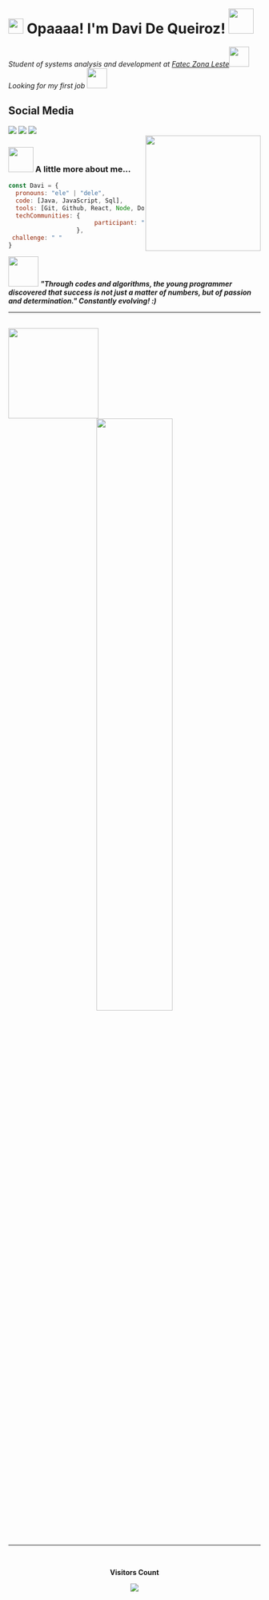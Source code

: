 <h1><img src="https://emojis.slackmojis.com/emojis/images/1531849430/4246/blob-sunglasses.gif?1531849430" width="30"/> Opaaaa! I'm Davi De Queiroz! <img src="https://media.giphy.com/media/12oufCB0MyZ1Go/giphy.gif" width="50"></h1>

<p><em>Student of systems analysis and development at <a href="https://www.fateczl.edu.br/inicio">Fatec Zona Leste</a><img src="https://media.giphy.com/media/fYSnHlufseco8Fh93Z/giphy.gif" width="40"></br>
Looking for my first job <img src="https://media.giphy.com/media/WUlplcMpOCEmTGBtBW/giphy.gif" width="40"> 
</em></p>
  
 <h2 align='left'>Social Media</h2>
 <div> 
 <a href="https://discord.com/channels/@me" target="_blank"><img src="https://img.shields.io/badge/Discord-7289DA?style=for-the-badge&logo=discord&logoColor=white" target="_blank"></a> 
  <a href = "mailto:daviqueiroz133@gmail.com"><img src="https://img.shields.io/badge/-Gmail-%23333?style=for-the-badge&logo=gmail&logoColor=white" target="_blank"></a>
  <a href="https://www.linkedin.com/in/daviqzdev/" target="_blank"><img src="https://img.shields.io/badge/-LinkedIn-%230077B5?style=for-the-badge&logo=linkedin&logoColor=white" target="_blank"></a> 
  
</div>

<img align='right' src="https://media.giphy.com/media/M9gbBd9nbDrOTu1Mqx/giphy.gif" width="230">

### <img src="https://media.giphy.com/media/VgCDAzcKvsR6OM0uWg/giphy.gif" width="50"> A little more about me...  


```javascript
const Davi = {
  pronouns: "ele" | "dele",
  code: [Java, JavaScript, Sql],
  tools: [Git, Github, React, Node, Docker],
  techCommunities: { 
                        participant: "Alura",
                   },
 challenge: " "
}
```

<img src="https://media.giphy.com/media/KphDFbotQHzU5LBnBu/giphy.gif" width="60"> <em><b>"Through codes and algorithms, the young programmer discovered that success is not just a matter of numbers, but of passion and determination." <b>Constantly evolving!</b> :)</em>

---

<br/>
<a href="https://github.com/ByancaMatos01">
  <img height="180em" src="https://github-readme-stats.vercel.app/api?username=DaviQzR&theme=dracula&show_icons=true" />
  <div  align="center" style="margin-bottom:100px">
<img width=55% align="center"  src="https://github-readme-streak-stats.herokuapp.com?user=DaviQzR&theme=radical&mode=weekly" />
<div  align="center" style="margin-bottom:100px">
 </div>
</a>


---
<div align="center">
<br><p align="centre"><b>Visitors Count</b></p>  
<p align="center"><img align="center" src="https://profile-counter.glitch.me/{DaviQzR}/count.svg" /></p> 
<br></div>



